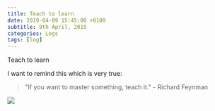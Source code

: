 ```yaml
---
title: Teach to learn
date: 2019-04-09 15:45:00 +0100
subtitle: 9th April, 2019
categories: Logs
tags: [log]
---
```


Teach to learn

I want to remind this which is very true:

> "If you want to master something, teach it." - Richard Feynman

![](/assets/log/n493_0.jpg)